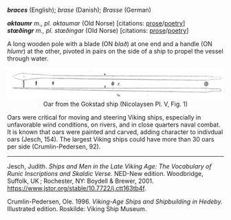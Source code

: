 **_braces_** (English); _brase_ (Danish); _Brasse_ (German)

_**aktaumr** m., pl. aktaumar_ (Old Norse) [citations: [prose](https://onp.ku.dk/onp/onp.php?o1392)/[poetry](https://lexiconpoeticum.org/m.php?p=lemma&i=2999)]  
_**stœðingr** m., pl. stœðingar_ (Old Norse) [citations: [prose](https://onp.ku.dk/onp/onp.php?o76631)/[poetry](https://lexiconpoeticum.org/m.php?p=lemma&i=80610)]

  A long wooden pole with a blade (ON _blað_) at one end and a handle (ON _hlumr_) at the other, pivoted in pairs on the side of a ship to propel the vessel through water.    

<div align="center">
  
  ![oar from Gokstad ship](../images/Oar_Gokstad.png)  
  Oar from the Gokstad ship (Nicolaysen Pl. V, Fig. 1)

</div>

  Oars were critical for moving and steering Viking ships, especially in unfavorable wind conditions, on rivers, and in close quarters naval combat. It is known that oars were painted and carved, adding character to indivdual oars (Jesch, 154).  The largest Viking ships could have more than 30 oars per side (Crumlin-Pedersen, 92).   

---

  Jesch, Judith. _Ships and Men in the Late Viking Age: The Vocabulary of Runic Inscriptions and Skaldic Verse._ NED-New edition. Woodbridge, Suffolk, UK ; Rochester, NY: 
Boydell & Brewer, 2001. https://www.jstor.org/stable/10.7722/j.ctt163tb4f.

  Crumlin-Pedersen, Ole. 1996. _Viking-Age Ships and Shipbuilding in Hedeby._ Illustrated edition. Roskilde: Viking Ship Museum.
